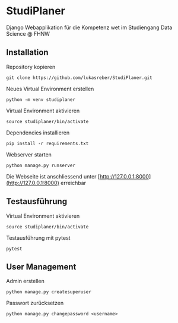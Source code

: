 # StudiPlaner

Django Webapplikation für die Kompetenz wet im Studiengang Data Science @ FHNW

## Installation

Repository kopieren

    git clone https://github.com/lukasreber/StudiPlaner.git

Neues Virtual Environment erstellen

    python -m venv studiplaner

Virtual Environment aktivieren

    source studiplaner/bin/activate

Dependencies installieren

    pip install -r requirements.txt

Webserver starten

    python manage.py runserver

Die Webseite ist anschliessend unter [http://127.0.0.1:8000](http://127.0.0.1:8000) erreichbar

## Testausführung

Virtual Environment aktivieren

    source studiplaner/bin/activate

Testausführung mit pytest

    pytest

## User Management

Admin erstellen

    python manage.py createsuperuser

Passwort zurücksetzen

    python manage.py changepassword <username>
